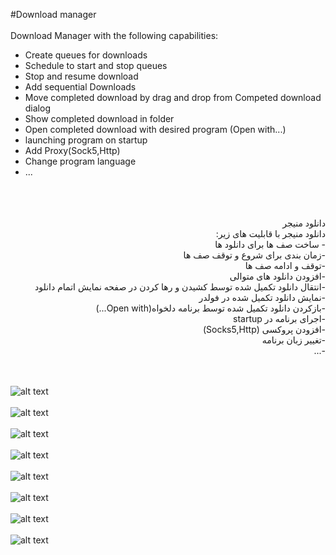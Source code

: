 #Download manager<br/>
<br/>
Download Manager with the following capabilities:<br/>
- Create queues for downloads<br/>
- Schedule to start and stop queues<br/>
- Stop and resume download<br/>
- Add sequential Downloads<br/>
- Move completed download by drag and drop from Competed download dialog<br/>
- Show completed download in folder<br/>
- Open completed download with desired program (Open with...)<br/>
- launching program on startup<br/>
- Add Proxy(Sock5,Http)<br/>
- Change program language<br/>
- ...

<br/>
<br/>
<br/>

<div dir="rtl">
دانلود منیجر<br/>
دانلود منیجر با قابلیت های زیر:<br/>
- ساخت صف ها برای دانلود ها<br/>
-زمان بندی برای شروع و توقف صف ها<br/>
-توقف و ادامه صف ها<br/>
-افزودن دانلود های متوالی<br/>
-انتقال دانلود تکمیل شده توسط کشیدن و رها کردن در صفحه نمایش اتمام دانلود<br/>
-نمایش دانلود تکمیل شده در فولدر<br/>
-بازکردن دانلود تکمیل شده توسط برنامه دلخواه(Open with...)<br/>
-اجرای برنامه در startup<br/>
-افزودن پروکسی (Socks5,Http)<br/>
-تغییر زبان برنامه<br/>
-...<br/>
</div>
<br/>
<br/>


![alt text](https://github.com/hamedshakib/New-Download-Manager/blob/develop/Images/1.jpg?raw=true)
<br/>
<br/>
![alt text](https://github.com/hamedshakib/New-Download-Manager/blob/develop/Images/2.jpg?raw=true)
<br/>
<br/>
![alt text](https://github.com/hamedshakib/New-Download-Manager/blob/develop/Images/3.jpg?raw=true)
<br/>
<br/>
![alt text](https://github.com/hamedshakib/New-Download-Manager/blob/develop/Images/4.jpg?raw=true)
<br/>
<br/>
![alt text](https://github.com/hamedshakib/New-Download-Manager/blob/develop/Images/5.jpg?raw=true)
<br/>
<br/>
![alt text](https://github.com/hamedshakib/New-Download-Manager/blob/develop/Images/6.jpg?raw=true)
<br/>
<br/>
![alt text](https://github.com/hamedshakib/New-Download-Manager/blob/develop/Images/7.jpg?raw=true)
<br/>
<br/>
![alt text](https://github.com/hamedshakib/New-Download-Manager/blob/develop/Images/8.jpg?raw=true)

